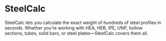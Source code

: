 # SteelCalc
SteelCalc lets you calculate the exact weight of hundreds of steel profiles in seconds. Whether you're working with HEA, HEB, IPE, UNP, hollow sections, tubes, solid bars, or steel plates—SteelCalc covers them all.
